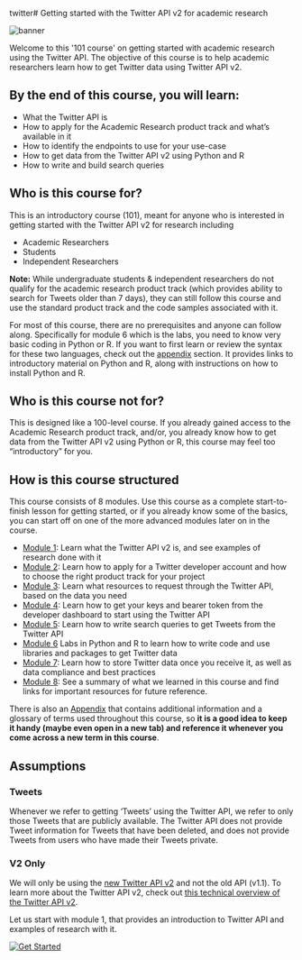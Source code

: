 twitter# Getting started with the Twitter API v2 for academic research

![banner](./assets/banner.png)

Welcome to this '101 course' on getting started with academic research using the Twitter API. The objective of this course is to help academic researchers learn how to get Twitter data using Twitter API v2.

## By the end of this course, you will learn:

- What the Twitter API is
- How to apply for the Academic Research product track and what’s available in it
- How to identify the endpoints to use for your use-case
- How to get data from the Twitter API v2 using Python and R
- How to write and build search queries

## Who is this course for?

This is an introductory course (101), meant for anyone who is interested in getting started with the Twitter API v2 for research including

- Academic Researchers
- Students
- Independent Researchers

**Note:** While undergraduate students & independent researchers do not qualify for the academic research product track (which provides ability to search for Tweets older than 7 days), they can still follow this course and use the standard product track and the code samples associated with it.

For most of this course, there are no prerequisites and anyone can follow along. Specifically for module 6 which is the labs, you need to know very basic coding in Python or R. If you want to first learn or review the syntax for these two languages, check out the [appendix](./modules/0-appendix.md) section. It provides links to introductory material on Python and R, along with instructions on how to install Python and R.

## Who is this course not for?

This is designed like a 100-level course. If you already gained access to the Academic Research product track, and/or, you already know how to get data from the Twitter API v2 using Python or R, this course may feel too “introductory” for you.

## How is this course structured

This course consists of 8 modules. Use this course as a complete start-to-finish lesson for getting started, or if you already know some of the basics, you can start off on one of the more advanced modules later on in the course.

- [Module 1](https://github.com/twitterdev/getting-started-with-the-twitter-api-v2-for-academic-research/blob/main/modules/1-introduction-to-the-twitter-api.md):  Learn what the Twitter API v2 is, and see examples of research done with it
- [Module 2](https://github.com/twitterdev/getting-started-with-the-twitter-api-v2-for-academic-research/blob/main/modules/2-choosing-the-right-product-track.md): Learn how to apply for a Twitter developer account and how to choose the right product track for your project
- [Module 3](https://github.com/twitterdev/getting-started-with-the-twitter-api-v2-for-academic-research/blob/main/modules/3-deciding-which-endpoints-to-use.md):  Learn what resources to request through the Twitter API, based on the data you need
- [Module 4](https://github.com/twitterdev/getting-started-with-the-twitter-api-v2-for-academic-research/blob/main/modules/4-getting-your-keys-and-token.md): Learn how to get your keys and bearer token from the developer dashboard to start using the Twitter API
- [Module 5](https://github.com/twitterdev/getting-started-with-the-twitter-api-v2-for-academic-research/blob/main/modules/5-how-to-write-search-queries.md): Learn how to write search queries to get Tweets from the Twitter API
- [Module 6](https://github.com/twitterdev/getting-started-with-the-twitter-api-v2-for-academic-research/blob/main/modules/6-labs-code-samples.md) Labs in Python and R to learn how to write code and use libraries and packages to get Twitter data
- [Module 7](https://github.com/twitterdev/getting-started-with-the-twitter-api-v2-for-academic-research/blob/main/modules/7-storage-and-compliance.md): Learn how to store Twitter data once you receive it, as well as data compliance and best practices
- [Module 8](https://github.com/twitterdev/getting-started-with-the-twitter-api-v2-for-academic-research/blob/main/modules/8-wrap-up-and-resources.md): See a summary of what we learned in this course and find links for important resources for future reference.

There is also an [Appendix](./modules/0-appendix.md) that contains additional information and a glossary of terms used throughout this course, so **it is a good idea to keep it handy (maybe even open in a new tab) and reference it whenever you come across a new term in this course**.

## Assumptions

### Tweets

Whenever we refer to getting ‘Tweets’ using the Twitter API, we refer to only those Tweets that are publicly available. The Twitter API does not provide Tweet information for Tweets that have been deleted, and does not provide Tweets from users who have made their Tweets private.

### V2 Only

We will only be using the [new Twitter API v2](https://developer.twitter.com/en/docs/twitter-api/early-access) and not the old API (v1.1). To learn more about the Twitter API v2, check out [this technical overview of the Twitter API v2](https://twitter.com/TwitterDev/status/1296493468345413637).

Let us start with module 1, that provides an introduction to Twitter API and examples of research with it.

[![Get Started](./assets/getting-started.png)](./modules/1-introduction-to-the-twitter-api.md)
